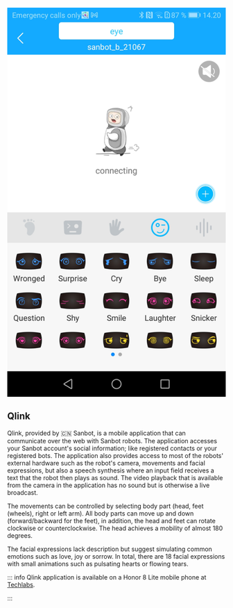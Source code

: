 ![qlink_gui.jpg](../../images/qlink_gui.jpg)

## Qlink

Qlink, provided by 🇨🇳 Sanbot, is a mobile application that can communicate over the web with Sanbot robots. The application accesses your Sanbot account's social information; like registered contacts or your registered bots. The application also provides access to most of the robots' external hardware such as the robot's camera, movements and facial expressions, but also a speech synthesis where an input field receives a text that the robot then plays as sound. The video playback that is available from the camera in the application has no sound but is otherwise a live broadcast.

The movements can be controlled by selecting body part (head, feet (wheels), right or left arm). All body parts can move up and down (forward/backward for the feet), in addition, the head and feet can rotate clockwise or counterclockwise. The head achieves a mobility of almost 180 degrees.

The facial expressions lack description but suggest simulating common emotions such as love, joy or sorrow. In total, there are 18 facial expressions with small animations such as pulsating hearts or flowing tears.

::: info
Qlink application is available on a Honor 8 Lite mobile phone at [Techlabs](../../../Onboarding/Hardware/Android%20Devices.md).

:::